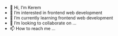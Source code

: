 - 👋 Hi, I’m Kerem
- 👀 I’m interested in frontend web development
- 🌱 I’m currently learning frontend web development
- 💞️ I’m looking to collaborate on ...
- 📫 How to reach me ...

<!---
kerem20995/kerem20995 is a ✨ special ✨ repository because its `README.md` (this file) appears on your GitHub profile.
You can click the Preview link to take a look at your changes.
--->
